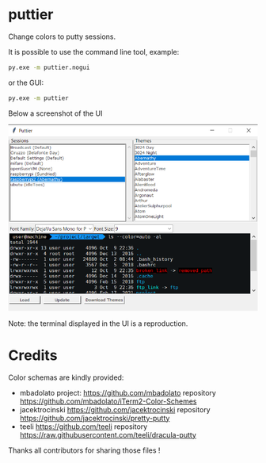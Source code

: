 # puttier
Change colors to putty sessions.

It is possible to use the command line tool, example:

```sh
py.exe -m puttier.nogui
```

or the GUI:

```sh
py.exe -m puttier
```

Below a screenshot of the UI

![Alt text](example.png?raw=true "Example")

 Note: the terminal displayed in the UI is a reproduction.

# Credits

Color schemas are kindly provided:
- mbadolato project: https://github.com/mbadolato repository https://github.com/mbadolato/iTerm2-Color-Schemes
- jacektrocinski https://github.com/jacektrocinski repository https://github.com/jacektrocinski/pretty-putty
- teeli https://github.com/teeli repository https://raw.githubusercontent.com/teeli/dracula-putty

Thanks all contributors for sharing those files !
